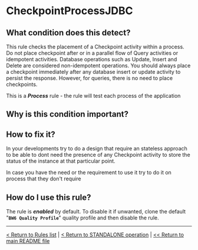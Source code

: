 # CheckpointProcessJDBC

## What condition does this detect?

This rule checks the placement of a Checkpoint activity within a process. Do not place checkpoint after or in a parallel flow of Query activities or idempotent activities. Database operations such as Update, Insert and Delete are considered non-idempotent operations. You should always place a checkpoint immediately after any database insert or update activity to persist the response. However, for queries, there is no need to place checkpoints.

This is a ***Process*** rule - the rule will test each process of the application

## Why is this condition important?



## How to fix it?

In your developments try to do a design that require an stateless approach to be able to dont need the presence of any Checkpoint activity to store the status of the instance at that particular point.

In case you have the need or the requirement to use it try to do it on process that they don't require

## How do I use this rule?

The rule is **_enabled_** by default. To disable it if unwanted, clone the default "**`BW6 Quality Profile`**" quality profile and then disable the rule.

---
[< Return to Rules list](./RULES.md) | [< Return to STANDALONE operation](../STANDALONE.md) | [<< Return to main README file](../../README.md)
